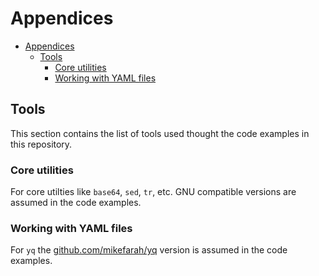 # Appendices

- [Appendices](#appendices)
  - [Tools](#tools)
    - [Core utilities](#core-utilities)
    - [Working with YAML files](#working-with-yaml-files)

## Tools

This section contains the list of tools used thought the code examples in this repository.

### Core utilities

For core utilties like `base64`, `sed`, `tr`, etc. GNU compatible versions are assumed in the code examples.

### Working with YAML files

For `yq` the [github.com/mikefarah/yq](https://github.com/mikefarah/yq/) version is assumed in the code examples.

